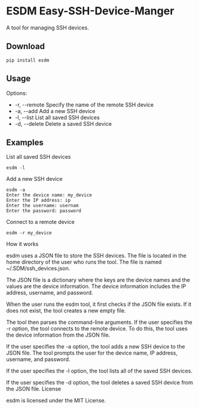 # ESDM  Easy-SSH-Device-Manger
A tool for managing SSH devices.

## Download

    pip install esdm


## Usage

Options:

* -r, --remote Specify the name of the remote SSH device
* -a, --add Add a new SSH device
* -l, --list List all saved SSH devices
* -d, --delete Delete a saved SSH device


## Examples

List all saved SSH devices

    esdm -l
Add a new SSH device

    esdm -a
    Enter the device name: my_device
    Enter the IP address: ip
    Enter the username: usernam
    Enter the password: password

Connect to a remote device

    esdm -r my_device

How it works

esdm uses a JSON file to store the SSH devices. The file is located in the home directory of the user who runs the tool. The file is named ~/.SDM/ssh_devices.json.

The JSON file is a dictionary where the keys are the device names and the values are the device information. The device information includes the IP address, username, and password.

When the user runs the esdm tool, it first checks if the JSON file exists. If it does not exist, the tool creates a new empty file.

The tool then parses the command-line arguments. If the user specifies the -r option, the tool connects to the remote device. To do this, the tool uses the device information from the JSON file.

If the user specifies the -a option, the tool adds a new SSH device to the JSON file. The tool prompts the user for the device name, IP address, username, and password.

If the user specifies the -l option, the tool lists all of the saved SSH devices.

If the user specifies the -d option, the tool deletes a saved SSH device from the JSON file.
License

esdm is licensed under the MIT License.
